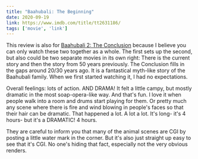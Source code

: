 ```yaml
---
title: "Baahubali: The Beginning"
date: 2020-09-19
link: https://www.imdb.com/title/tt2631186/
tags: ['movie', 'link']
---
```


This review is also for [Baahubali 2: The Conclusion](https://www.imdb.com/title/tt4849438/) because
I believe you can only watch these two together as a whole. The first sets up the second, but also could
be two separate movies in its own right: There is the current story and then the story from 50 years previously. 
The Conclusion fills in the gaps around 20/30 years ago. It is a fantastical myth-like story of the Baahubali family. 
When we first started watching it, I had no expectations.

Overall feelings: lots of action. AND DRAMA! It felt a little campy, but mostly dramatic in the most soap-opera-like way.
And that's fun. I love it when people walk into a room and drums start playing for them. Or pretty much any scene where
there is fire and wind blowing in people's faces so that their hair can be dramatic. That happened a lot. A lot a lot. 
It's long- it's 4 hours- but it's a DRAMATIC! 4 hours. 

They are careful to inform you that many of the animal scenes are CGI by posting a little water mark in the corner. But 
it's also just straight up easy to see that it's CGI. No one's hiding that fact, especially not the very obvious renders.

